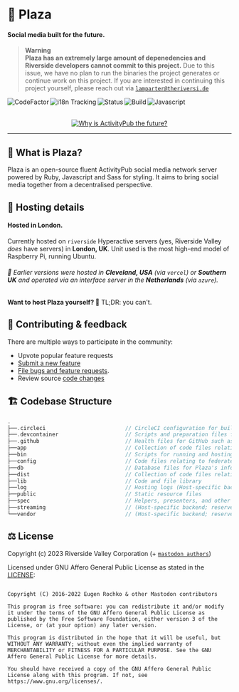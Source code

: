 # 🎍 Plaza

#### Social media built for the future.

> **Warning**</br>**Plaza has an extremely large amount of depenedencies and Riverside developers cannot commit to this project.** Due to this issue, we have no plan to run the binaries the project generates or continue work on this project. If you are interested in continuing this project yourself, please reach out via [`lamparter@theriversi.de`](mailto:lamparter@theriversi.de)


<p align="center">
  <a title="Codefactor" target="_blank" href="https://github.com/RiversideValley/Plaza/commits">
    <img align="left" src="https://www.codefactor.io/repository/github/RiversideValley/Plaza/badge" alt="CodeFactor" />
  </a>
  <a title="Localisation" target="_blank" href="https://translate.dev.plaza.theriversi.de">
    <img align="left" src="https://badges.crowdin.net/plaza/localized.svg" alt="i18n Tracking" />
  </a>
  <a title="Status" target="_blank" href="https://status.dev.plaza.theriversi.de">
    <img align="left" src="https://betteruptime.com/status-badges/v1/monitor/npkl.svg" alt="Status" />
  </a>
  <a title="Build" target="_blank" href="https://github.com/RiversideValley/Plaza/actions/workflows/build-image.yml">
    <img align="left" src="https://github.com/RiversideValley/Plaza/actions/workflows/build-image.yml/badge.svg" alt="Build" />
  </a>
  <a title="Javascript" target="_blank" href="https://github.com/RiversideValley/Plaza/actions/workflows/test-js.yml">
    <img align="left" src="https://github.com/RiversideValley/Plaza/actions/workflows/test-js.yml/badge.svg" alt="Javascript" />
  </a>
</p>

<br/>
<br/>

<p align="center">
  <a title="Why is ActivityPub the future?" target="_blank" href="https://youtu.be/IPSbNdBmWKE">
    <img src="https://blog.joinmastodon.org/2018/06/why-activitypub-is-the-future/ezgif-2-60f1b00403.gif" alt="Why is ActivityPub the future?" />
  </a>
</p>

---

<!--## 🎁 Create an account

### Via desktop app
###### ⭐Recommended⭐

[`download`](https://apps.microsoft.com)
[`sideload`](https://github.com/RiversideValley/Plaza/releases)

### Via webapp

[`protocol interconnect`](https://andrexial.org.uk/auth/sign_up)

### Via android app

[`sideload`](https://github.com/RiversideValley/Plaza/releases)-->

## 🤔 What is Plaza?

Plaza is an open-source fluent ActivityPub social media network server powered by Ruby, Javascript and Sass for styling.
It aims to bring social media together from a decentralised perspective. 

<!--## 📸 Screenshots

<a title="Emerald Screenshot" target="_blank" href="https://github.com/RiversideValley/Plaza">
  <img align="left" src="https://user-images.githubusercontent.com/82730163/210150183-fd324c12-5a90-4ffb-964d-c8ccae2c9cee.png" alt="Release" />
</a>-->

## 🪪 Hosting details

#### Hosted in London.

Currently hosted on `riverside` Hyperactive servers (yes, Riverside Valley _does_ have servers) in **London, UK**.
Unit used is the most high-end model of Raspberry Pi, running Ubuntu.

###### 📝 Earlier versions were hosted in **Cleveland, USA** (via `vercel`) or **Southern UK** and operated via an interface server in the **Netherlands** (via `azure`).

**Want to host Plaza yourself? 💭**
TL;DR: you can't.

## 🦜 Contributing & feedback

There are multiple ways to participate in the community:

- Upvote popular feature requests
- [Submit a new feature](https://github.com/RiversideValley/Plaza/pulls)
- [File bugs and feature requests](https://github.com/RiversideValley/Plaza/issues/new/choose).
- Review source [code changes](https://github.com/RiversideValley/Plaza/commits)

## 🏗️ Codebase Structure

```c
.
├──.circleci                         // CircleCI configuration for building Plaza pipeline (disused)
├──.devcontainer                     // Scripts and preparation files for running Plaza in a development container such as github.dev
├──.github                           // Health files for GitHub such as issue templates
├──app                               // Collection of code files relating to the app's frontend
├──bin                               // Scripts for running and hosting Plaza
├──config                            // Code files relating to federated hosting and Ruby bootstrappers
├──db                                // Database files for Plaza's information database (Host-specific backend; reserved for Plaza hosting)
├──dist                              // Collection of code files relating app hosting on domains and port relations
├──lib                               // Code and file library
├──log                               // Hosting logs (Host-specific backend; reserved for Plaza hosting)
├──public                            // Static resource files
├──spec                              // Helpers, presenters, and other code models
├──streaming                         // (Host-specific backend; reserved for Plaza hosting)
└──vendor                            // (Host-specific backend; reserved for Plaza hosting)
```

## ⚖️ License

Copyright (c) 2023 Riverside Valley Corporation (+ [`mastodon authors`](https://github.com/mastodon/mastodon/blob/main/AUTHORS.md))

Licensed under GNU Affero General Public License as stated in the [LICENSE](LICENSE.md):

```

Copyright (C) 2016-2022 Eugen Rochko & other Mastodon contributors

This program is free software: you can redistribute it and/or modify it under the terms of the GNU Affero General Public License as published by the Free Software Foundation, either version 3 of the License, or (at your option) any later version.

This program is distributed in the hope that it will be useful, but WITHOUT ANY WARRANTY; without even the implied warranty of MERCHANTABILITY or FITNESS FOR A PARTICULAR PURPOSE. See the GNU Affero General Public License for more details.

You should have received a copy of the GNU Affero General Public License along with this program. If not, see https://www.gnu.org/licenses/.

```
